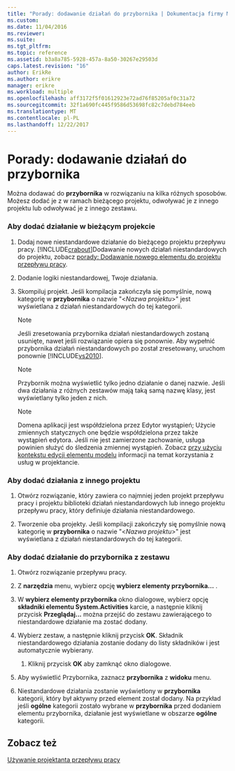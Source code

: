 ```yaml
---
title: "Porady: dodawanie działań do przybornika | Dokumentacja firmy Microsoft"
ms.custom: 
ms.date: 11/04/2016
ms.reviewer: 
ms.suite: 
ms.tgt_pltfrm: 
ms.topic: reference
ms.assetid: b3a8a785-5928-457a-8a50-30267e29503d
caps.latest.revision: "16"
author: ErikRe
ms.author: erikre
manager: erikre
ms.workload: multiple
ms.openlocfilehash: aff3172f5f01612923e72ad76f85205af0c31a72
ms.sourcegitcommit: 32f1a690fc445f9586d53698fc82c7debd784eeb
ms.translationtype: MT
ms.contentlocale: pl-PL
ms.lasthandoff: 12/22/2017
---
```

# <a name="how-to-add-activities-to-the-toolbox"></a>Porady: dodawanie działań do przybornika
Można dodawać do **przybornika** w rozwiązaniu na kilka różnych sposobów. Możesz dodać je z w ramach bieżącego projektu, odwoływać je z innego projektu lub odwoływać je z innego zestawu.  
  
### <a name="to-add-an-activity-from-within-your-current-project"></a>Aby dodać działanie w bieżącym projekcie  
  
1.  Dodaj nowe niestandardowe działanie do bieżącego projektu przepływu pracy. [!INCLUDE[crabout](../test/includes/crabout_md.md)]Dodawanie nowych działań niestandardowych do projektu, zobacz [porady: Dodawanie nowego elementu do projektu przepływu pracy](../workflow-designer/how-to-add-a-new-item-to-a-workflow-project.md).  
  
2.  Dodanie logiki niestandardowej, Twoje działania.  
  
3.  Skompiluj projekt. Jeśli kompilacja zakończyła się pomyślnie, nową kategorię w **przybornika** o nazwie "\<*Nazwa projektu*>" jest wyświetlana z działań niestandardowych do tej kategorii.  
  
    > [!NOTE]
    >  Jeśli zresetowania przybornika działań niestandardowych zostaną usunięte, nawet jeśli rozwiązanie opiera się ponownie. Aby wypełnić przybornika działań niestandardowych po został zresetowany, uruchom ponownie [!INCLUDE[vs2010](../misc/includes/vs2010_md.md)].  
  
    > [!NOTE]
    >  Przybornik można wyświetlić tylko jedno działanie o danej nazwie. Jeśli dwa działania z różnych zestawów mają taką samą nazwę klasy, jest wyświetlany tylko jeden z nich.  
  
    > [!NOTE]
    >  Domena aplikacji jest współdzielona przez Edytor wystąpień; Użycie zmiennych statycznych one będzie współdzielona przez także wystąpień edytora. Jeśli nie jest zamierzone zachowanie, usługa powinien służyć do śledzenia zmiennej wystąpień. Zobacz [przy użyciu kontekstu edycji elementu modelu](/dotnet/framework/windows-workflow-foundation/using-the-modelitem-editing-context) informacji na temat korzystania z usług w projektancie.  
  
### <a name="to-add-an-activity-from-within-a-different-project"></a>Aby dodać działania z innego projektu  
  
1.  Otwórz rozwiązanie, który zawiera co najmniej jeden projekt przepływu pracy i projektu biblioteki działań niestandardowych lub innego projektu przepływu pracy, który definiuje działania niestandardowego.  
  
2.  Tworzenie oba projekty. Jeśli kompilacji zakończyły się pomyślnie nową kategorię w **przybornika** o nazwie "\<*Nazwa projektu*>" jest wyświetlana z działań niestandardowych do tej kategorii.  
  
### <a name="to-add-an-activity-to-the-toolbox-from-an-assembly"></a>Aby dodać działanie do przybornika z zestawu  
  
1.  Otwórz rozwiązanie przepływu pracy.  
  
2.  Z **narzędzia** menu, wybierz opcję **wybierz elementy przybornika...** .  
  
3.  W **wybierz elementy przybornika** okno dialogowe, wybierz opcję **składniki elementu System.Activities** karcie, a następnie kliknij przycisk **Przeglądaj...**  można przejść do zestawu zawierającego to niestandardowe działanie ma zostać dodany.  
  
4.  Wybierz zestaw, a następnie kliknij przycisk **OK**. Składnik niestandardowego działania zostanie dodany do listy składników i jest automatycznie wybierany.  
  
    1.  Kliknij przycisk **OK** aby zamknąć okno dialogowe.  
  
5.  Aby wyświetlić Przybornika, zaznacz **przybornika** z **widoku** menu.  
  
6.  Niestandardowe działania zostanie wyświetlony w **przybornika** kategorii, który był aktywny przed element został dodany. Na przykład jeśli **ogólne** kategorii zostało wybrane w **przybornika** przed dodaniem elementu przybornika, działanie jest wyświetlane w obszarze **ogólne** kategorii.  
  
## <a name="see-also"></a>Zobacz też  
 [Używanie projektanta przepływu pracy](../workflow-designer/using-the-workflow-designer.md)